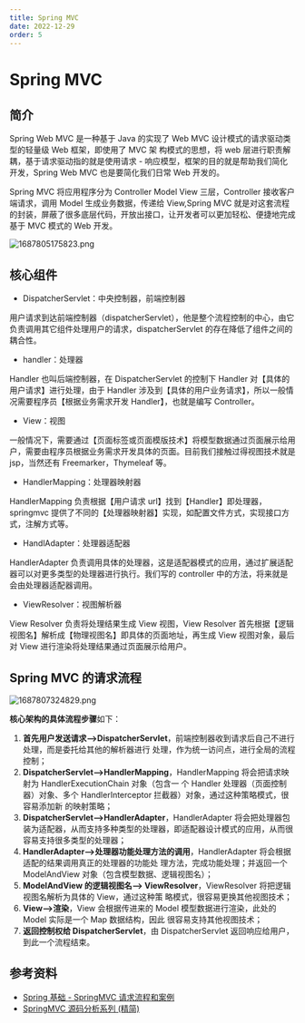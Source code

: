 ```yaml
---
title: Spring MVC
date: 2022-12-29
order: 5
---
```


# Spring MVC

## 简介

Spring Web MVC 是一种基于 Java 的实现了 Web MVC 设计模式的请求驱动类型的轻量级 Web 框架，即使用了 MVC 架 构模式的思想，将 web 层进行职责解耦，基于请求驱动指的就是使用请求 - 响应模型，框架的目的就是帮助我们简化开发，Spring Web MVC 也是要简化我们日常 Web 开发的。

Spring MVC 将应用程序分为 Controller Model View 三层，Controller 接收客户端请求，调用 Model 生成业务数据，传递给 View,Spring MVC 就是对这套流程的封装，屏蔽了很多底层代码，开放出接口，让开发者可以更加轻松、便捷地完成基于 MVC 模式的 Web 开发。

![1687805175823.png](https://cdn.jsdelivr.net/gh/AlexChen68/OSS@master/images/2023/1687805175823.png)

## 核心组件

- DispatcherServlet：中央控制器，前端控制器

用户请求到达前端控制器（dispatcherServlet），他是整个流程控制的中心，由它负责调用其它组件处理用户的请求，dispatcherServlet 的存在降低了组件之间的耦合性。

- handler：处理器

Handler 也叫后端控制器，在 DispatcherServlet 的控制下 Handler 对【具体的用户请求】进行处理，由于 Handler 涉及到【具体的用户业务请求】，所以一般情况需要程序员【根据业务需求开发 Handler】，也就是编写 Controller。

- View：视图

一般情况下，需要通过【页面标签或页面模版技术】将模型数据通过页面展示给用户，需要由程序员根据业务需求开发具体的页面。目前我们接触过得视图技术就是 jsp，当然还有 Freemarker，Thymeleaf 等。

- HandlerMapping：处理器映射器

HandlerMapping 负责根据【用户请求 url】找到【Handler】即处理器，springmvc 提供了不同的【处理器映射器】实现，如配置文件方式，实现接口方式，注解方式等。

- HandlAdapter：处理器适配器

HandlerAdapter 负责调用具体的处理器，这是适配器模式的应用，通过扩展适配器可以对更多类型的处理器进行执行。我们写的 controller 中的方法，将来就是会由处理器适配器调用。

- ViewResolver：视图解析器

View Resolver 负责将处理结果生成 View 视图，View Resolver 首先根据【逻辑视图名】解析成【物理视图名】即具体的页面地址，再生成 View 视图对象，最后对 View 进行渲染将处理结果通过页面展示给用户。

## Spring MVC 的请求流程

![1687807324829.png](https://cdn.jsdelivr.net/gh/AlexChen68/OSS@master/images/2023/1687807324829.png)

**核心架构的具体流程步骤**如下：

1. **首先用户发送请求——>DispatcherServlet**，前端控制器收到请求后自己不进行处理，而是委托给其他的解析器进行 处理，作为统一访问点，进行全局的流程控制；
2. **DispatcherServlet——>HandlerMapping**，HandlerMapping 将会把请求映射为 HandlerExecutionChain 对象（包含一 个 Handler 处理器（页面控制器）对象、多个 HandlerInterceptor 拦截器）对象，通过这种策略模式，很容易添加新 的映射策略；
3. **DispatcherServlet——>HandlerAdapter**，HandlerAdapter 将会把处理器包装为适配器，从而支持多种类型的处理器，即适配器设计模式的应用，从而很容易支持很多类型的处理器；
4. **HandlerAdapter——>处理器功能处理方法的调用**，HandlerAdapter 将会根据适配的结果调用真正的处理器的功能处 理方法，完成功能处理；并返回一个 ModelAndView 对象（包含模型数据、逻辑视图名）；
5. **ModelAndView 的逻辑视图名——> ViewResolver**，ViewResolver 将把逻辑视图名解析为具体的 View，通过这种策 略模式，很容易更换其他视图技术；
6. **View——>渲染**，View 会根据传进来的 Model 模型数据进行渲染，此处的 Model 实际是一个 Map 数据结构，因此 很容易支持其他视图技术；
7. **返回控制权给 DispatcherServlet**，由 DispatcherServlet 返回响应给用户，到此一个流程结束。

## 参考资料

- [Spring 基础 - SpringMVC 请求流程和案例](https://pdai.tech/md/spring/spring-x-framework-springmvc.html)
- [SpringMVC 源码分析系列 (精简)](https://juejin.cn/post/6844903577547177991)
